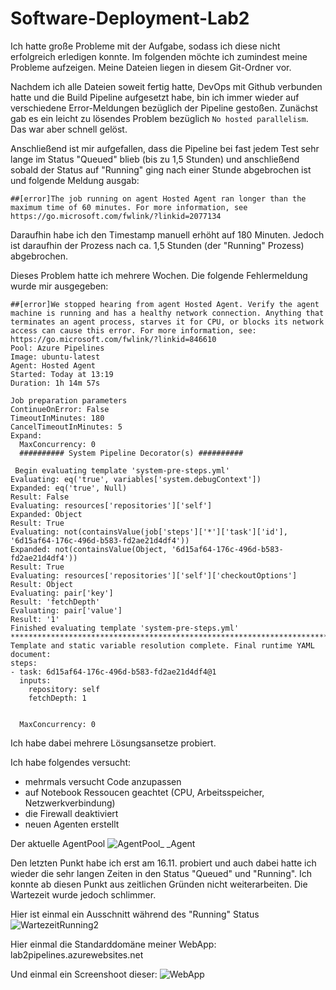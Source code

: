 # Software-Deployment-Lab2

Ich hatte große Probleme mit der Aufgabe, sodass ich diese nicht erfolgreich erledigen konnte. Im folgenden möchte ich zumindest meine Probleme aufzeigen. Meine Dateien liegen in diesem Git-Ordner vor.

Nachdem ich alle Dateien soweit fertig hatte, DevOps mit Github verbunden hatte und die Build Pipeline aufgesetzt habe, bin ich immer wieder auf verschiedene Error-Meldungen bezüglich der Pipeline gestoßen.
Zunächst gab es ein leicht zu lösendes Problem bezüglich ```No hosted parallelism```. Das war aber schnell gelöst.

Anschließend ist mir aufgefallen, dass die Pipeline bei fast jedem Test sehr lange im Status "Queued" blieb (bis zu 1,5 Stunden) und anschließend sobald der Status auf "Running" ging nach einer Stunde abgebrochen ist und folgende Meldung ausgab:

```
##[error]The job running on agent Hosted Agent ran longer than the maximum time of 60 minutes. For more information, see https://go.microsoft.com/fwlink/?linkid=2077134
```

Daraufhin habe ich den Timestamp manuell erhöht auf 180 Minuten.
Jedoch ist daraufhin der Prozess nach ca. 1,5 Stunden (der "Running" Prozess) abgebrochen.

Dieses Problem hatte ich mehrere Wochen. Die folgende Fehlermeldung wurde mir ausgegeben:

```
##[error]We stopped hearing from agent Hosted Agent. Verify the agent machine is running and has a healthy network connection. Anything that terminates an agent process, starves it for CPU, or blocks its network access can cause this error. For more information, see: https://go.microsoft.com/fwlink/?linkid=846610
Pool: Azure Pipelines
Image: ubuntu-latest
Agent: Hosted Agent
Started: Today at 13:19
Duration: 1h 14m 57s

Job preparation parameters
ContinueOnError: False
TimeoutInMinutes: 180
CancelTimeoutInMinutes: 5
Expand:
  MaxConcurrency: 0
  ########## System Pipeline Decorator(s) ##########
 
 Begin evaluating template 'system-pre-steps.yml'
Evaluating: eq('true', variables['system.debugContext'])
Expanded: eq('true', Null)
Result: False
Evaluating: resources['repositories']['self']
Expanded: Object
Result: True
Evaluating: not(containsValue(job['steps']['*']['task']['id'], '6d15af64-176c-496d-b583-fd2ae21d4df4'))
Expanded: not(containsValue(Object, '6d15af64-176c-496d-b583-fd2ae21d4df4'))
Result: True
Evaluating: resources['repositories']['self']['checkoutOptions']
Result: Object
Evaluating: pair['key']
Result: 'fetchDepth'
Evaluating: pair['value']
Result: '1'
Finished evaluating template 'system-pre-steps.yml'
********************************************************************************
Template and static variable resolution complete. Final runtime YAML document:
steps:
- task: 6d15af64-176c-496d-b583-fd2ae21d4df4@1
  inputs:
    repository: self
    fetchDepth: 1


  MaxConcurrency: 0
```

Ich habe dabei mehrere Lösungsansetze probiert. 

Ich habe folgendes versucht:

- mehrmals versucht Code anzupassen
- auf Notebook Ressoucen geachtet (CPU, Arbeitsspeicher, Netzwerkverbindung)
- die Firewall deaktiviert
- neuen Agenten erstellt

Der aktuelle AgentPool ![AgentPool_ _Agent](https://github.com/RatteF/Software-Deployment-Lab2/assets/83348757/c6312b35-ded8-4409-b374-1b5de56190df)

Den letzten Punkt habe ich erst am 16.11. probiert und auch dabei hatte ich wieder die sehr langen Zeiten in den Status "Queued" und "Running". Ich konnte ab diesen Punkt aus zeitlichen Gründen nicht weiterarbeiten. Die Wartezeit wurde jedoch schlimmer.

Hier ist einmal ein Ausschnitt während des "Running" Status
![WartezeitRunning2](https://github.com/RatteF/Software-Deployment-Lab2/assets/83348757/0c7ab984-2f93-4047-b7c7-0e1af2afb09b)


Hier einmal die Standarddomäne meiner WebApp: lab2pipelines.azurewebsites.net

Und einmal ein Screenshoot dieser:
![WebApp](https://github.com/RatteF/Software-Deployment-Lab2/assets/83348757/e369d547-dfbb-46a3-af06-21143a481e18)
